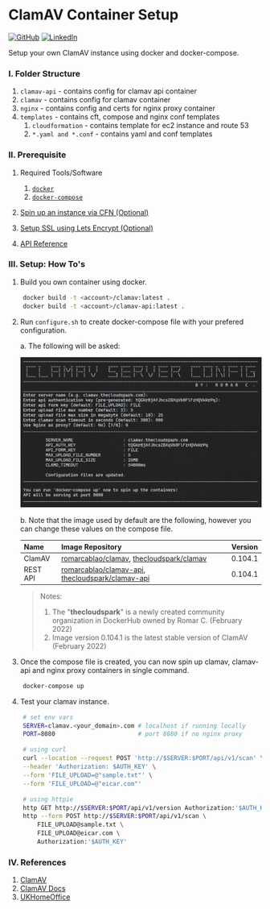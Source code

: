 # ClamAV Container Setup

[![GitHub](https://img.shields.io/badge/GitHub-romarcablao-lightgrey)](https://github.com/romarcablao)
[![LinkedIn](https://img.shields.io/badge/LinkedIn-romarcablao-blue)](https://linkedin.com/in/romarcablao)

Setup your own ClamAV instance using docker and docker-compose.

### I. Folder Structure

1. `clamav-api` - contains config for clamav api container
2. `clamav` - contains config for clamav container
3. `nginx` - contains config and certs for nginx proxy container
4. `templates` - contains cft, compose and nginx conf templates
   1. `cloudformation` - contains template for ec2 instance and route 53
   2. `*.yaml and *.conf` - contains yaml and conf templates

### II. Prerequisite

1. Required Tools/Software

   1. [`docker`](https://www.docker.com/get-started)
   2. [`docker-compose`](https://docs.docker.com/compose/install/)

2. [Spin up an instance via CFN (Optional)](templates/cloudformation/)

3. [Setup SSL using Lets Encrypt (Optional)](nginx/)

4. [API Reference](clamav-api/)

### III. Setup: How To's

1. Build you own container using docker.

```bash
    docker build -t <account>/clamav:latest .
    docker build -t <account>/clamav-api:latest .
```

2. Run `configure.sh` to create docker-compose file with your prefered configuration.

   a. The following will be asked:

   ![Configure Script](docs/configure-example.jpg)

   b. Note that the image used by default are the following, however you can change these values on the compose file.

   | Name     | Image Repository                                                                                                                                                                                                             | Version |
   | -------- | ---------------------------------------------------------------------------------------------------------------------------------------------------------------------------------------------------------------------------- | ------- |
   | ClamAV   | [romarcablao/clamav](https://hub.docker.com/r/romarcablao/clamav/tags?page=1&ordering=last_updated), [thecloudspark/clamav](https://hub.docker.com/r/thecloudspark/clamav/tags?page=1&ordering=last_updated)                 | 0.104.1 |
   | REST API | [romarcablao/clamav-api](https://hub.docker.com/r/romarcablao/clamav-api/tags?page=1&ordering=last_updated), [thecloudspark/clamav-api](https://hub.docker.com/r/thecloudspark/clamav-api/tags?page=1&ordering=last_updated) | 0.104.1 |

   > Notes:
   >
   > 1. The "**thecloudspark**" is a newly created community organization in DockerHub owned by Romar C. (February 2022)
   > 2. Image version 0.104.1 is the latest stable version of ClamAV (February 2022)

3. Once the compose file is created, you can now spin up clamav, clamav-api and nginx proxy containers in single command.

```bash
    docker-compose up
```

4.  Test your clamav instance.

```bash
    # set env vars
    SERVER=clamav.<your_domain>.com # localhost if running locally
    PORT=8080                       # port 8080 if no nginx proxy
```

```bash
    # using curl
    curl --location --request POST 'http://$SERVER:$PORT/api/v1/scan' \
    --header 'Authorization: $AUTH_KEY' \
    --form 'FILE_UPLOAD=@"sample.txt"' \
    --form 'FILE_UPLOAD=@"eicar.com"'

```

```bash
    # using httpie
    http GET http://$SERVER:$PORT/api/v1/version Authorization:'$AUTH_KEY'
    http --form POST http://$SERVER:$PORT/api/v1/scan \
        FILE_UPLOAD@sample.txt \
        FILE_UPLOAD@eicar.com \
        Authorization:'$AUTH_KEY'
```

### IV. References

1. [ClamAV](https://www.clamav.net/)
2. [ClamAV Docs](https://www.clamav.net/documents/clam-antivirus-user-manual)
3. [UKHomeOffice](https://github.com/UKHomeOffice/docker-clamav)

